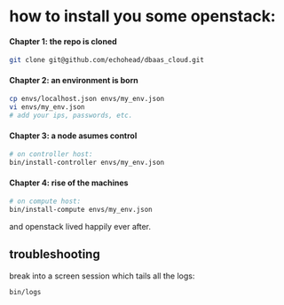 how to install you some openstack:
==================================

#### Chapter 1: the repo is cloned
```bash
git clone git@github.com/echohead/dbaas_cloud.git
```

#### Chapter 2: an environment is born
```bash
cp envs/localhost.json envs/my_env.json
vi envs/my_env.json
# add your ips, passwords, etc.
```

#### Chapter 3: a node asumes control
```bash
# on controller host:
bin/install-controller envs/my_env.json
```

#### Chapter 4: rise of the machines
```bash
# on compute host:
bin/install-compute envs/my_env.json
```

and openstack lived happily ever after.

troubleshooting
----------------

break into a screen session which tails all the logs:
```bash
bin/logs
```

